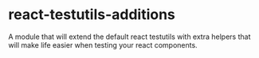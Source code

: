 # react-testutils-additions
A module that will extend the default react testutils with extra helpers that will make life easier when testing your react components.
